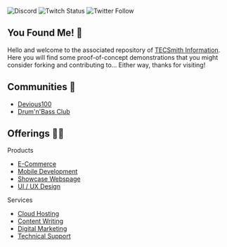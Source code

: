 ![Discord](https://img.shields.io/discord/803323840527728670?label=tecsmith&style=social) ![Twitch Status](https://img.shields.io/twitch/status/tecsmith?style=social) ![Twitter Follow](https://img.shields.io/twitter/follow/tecsmith_info?style=social)

## You Found Me! 🧙

Hello and welcome to the associated repository of [TECSmith Information](https://www.tecsmith.info). 
Here you will find some proof-of-concept demonstrations that you might consider forking and contributing to... Either way, thanks for visiting!

## Communities 🍿

 * [Devious100](https://github.com/devious100)
 * [Drum'n'Bass Club](https://drumnbase.club)

## Offerings 👩‍💻

Products
 * [E-Commerce](https://tecsmith.info/products/e-commerce?utm_medium=social&utm_source=github&utm_campaign=e-commerce)
 * [Mobile Development](https://tecsmith.info/products/mobile-development?utm_medium=social&utm_source=github&utm_campaign=mobile+development)
 * [Showcase Webspage](https://tecsmith.info/products/showcase-webpage?utm_medium=social&utm_source=github&utm_campaign=showcase+webpage)
 * [UI / UX Design](https://tecsmith.info/products/ui-ux-design?utm_medium=social&utm_source=github&utm_campaign=ui%2Fux+design)

Services
 * [Cloud Hosting](https://tecsmith.info/services/cloud-hosting?utm_medium=social&utm_source=github&utm_campaign=cloud+hosting)
 * [Content Writing](https://tecsmith.info/services/content-writing?utm_medium=social&utm_source=github&utm_campaign=content+writing)
 * [Digital Marketing](https://tecsmith.info/services/digital-marketing?utm_medium=social&utm_source=github&utm_campaign=digital+marketing)
 * [Technical Support](https://tecsmith.info/services/technical-support?utm_medium=social&utm_source=github&utm_campaign=technical+support)
